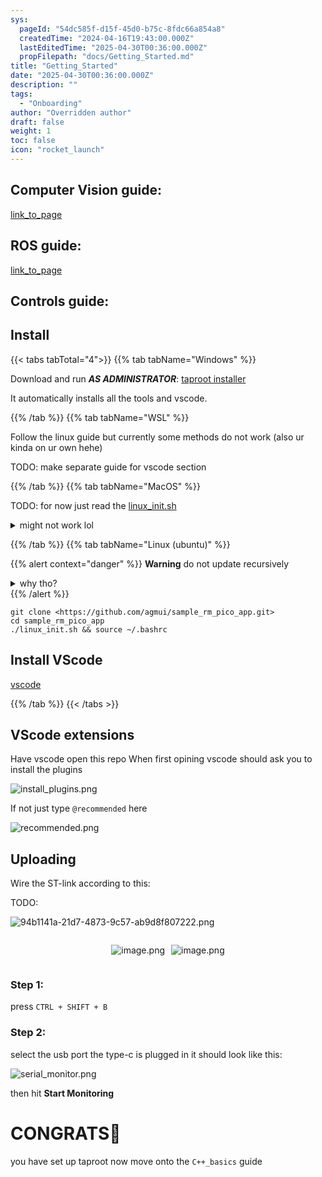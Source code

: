 ```yaml
---
sys:
  pageId: "54dc585f-d15f-45d0-b75c-8fdc66a854a8"
  createdTime: "2024-04-16T19:43:00.000Z"
  lastEditedTime: "2025-04-30T00:36:00.000Z"
  propFilepath: "docs/Getting_Started.md"
title: "Getting_Started"
date: "2025-04-30T00:36:00.000Z"
description: ""
tags:
  - "Onboarding"
author: "Overridden author"
draft: false
weight: 1
toc: false
icon: "rocket_launch"
---
```


## Computer Vision guide:

[link_to_page](86d45bc0-388b-4d26-8848-44f255f73d0e)

## ROS guide:

[link_to_page](3c76c1de-ec8f-46d6-8b0a-294005edc2d5)

## Controls guide:

## Install

{{< tabs tabTotal="4">}}
{{% tab tabName="Windows" %}}

Download and run _**AS ADMINISTRATOR**_: [taproot installer](https://github.com/Thornbots/TeachingFreshies/releases/tag/1.0)

It automatically installs all the tools and vscode.

{{% /tab %}}
{{% tab tabName="WSL" %}}

Follow the linux guide but currently some methods do not work (also ur kinda on ur own hehe)

TODO: make separate guide for vscode section

{{% /tab %}}
{{% tab tabName="MacOS" %}}

TODO: for now just read the [linux_init.sh](https://github.com/agmui/sample_rm_pico_app/blob/main/linux_init.sh)

<details>
<summary>might not work lol</summary>

`brew install libusb pkg-config`

Next install: [vscode](https://code.visualstudio.com/Download)

</details>

{{% /tab %}}
{{% tab tabName="Linux (ubuntu)" %}}

{{% alert context="danger" %}}
**Warning** do not update recursively
<details>
<summary>why tho?</summary>
There are some submodules that may go on for a while (like tinyusb) and I highly
recommend you don't need to get them.
If you want to see what submodules I update just look in `linux_init.sh`
</details>
{{% /alert %}}

```shell
git clone <https://github.com/agmui/sample_rm_pico_app.git>
cd sample_rm_pico_app
./linux_init.sh && source ~/.bashrc
```

## Install VScode

[vscode](https://code.visualstudio.com/Download)

{{% /tab %}}
{{< /tabs >}}

## VScode extensions

Have vscode open this repo
When first opining vscode should ask you to install the plugins

![install_plugins.png](https://prod-files-secure.s3.us-west-2.amazonaws.com/d518164a-d88e-44d1-a4ee-3adb3bd8bce0/89bd30f0-1825-4e77-867b-0a41ce370880/install_plugins.png?X-Amz-Algorithm=AWS4-HMAC-SHA256&X-Amz-Content-Sha256=UNSIGNED-PAYLOAD&X-Amz-Credential=ASIAZI2LB4667EH27PG5%2F20250703%2Fus-west-2%2Fs3%2Faws4_request&X-Amz-Date=20250703T200828Z&X-Amz-Expires=3600&X-Amz-Security-Token=IQoJb3JpZ2luX2VjEBQaCXVzLXdlc3QtMiJHMEUCIQCNf8HxBJ3W4AjZkum9ebxvMoCpIaOnkJmDWmffmisOCgIgRs9abB4TnNIpGethqvaonxk4FN8v66ej5Ay1TJqd8SIq%2FwMIHRAAGgw2Mzc0MjMxODM4MDUiDGNnNNiLOcb3B2tgVSrcA4QukGoRnRW7dLiHeCSwNJShJe8Ik8e8dPeitZmT8w2d1eYoxaAsNp1B%2FMQB95WTo9Vn2K8mA%2F1k1AfMHe4jKBzOdve4ZeyLWyPoPTMEdAwUSbPk5snIPmEGx5wQqlNShRWr4pTP7ZJztuTQ7hDQ6LlVkJZsSFsILvYKn9QgWzpjFmPp4ucIK2GtFjXWulUH%2FhkcZgYBmUZOeVwCX4nBB9iUXWmbkY6l6fm80K6KHXOXUF5IMGZ4Y0c2ZKspKxR%2FVluf0TzpKIzB1f5kZ7%2F8CY8dnJe9pNB7ZIXarOcDk1Fi7Qx5yqXKvNYs3HbBIThhbQDesU5lgvfJ%2BFAImlOoWCQp6Pnk%2BfsG8PLvPtXLSnR02ylO7%2BYc3N%2FFhr6TRdKBlW5LMFNAlDIrJsmxS%2Fi4lhH%2Blp2%2BD6Bb9RGDBJIk7KlddbFRzc78pw%2B%2BR1cOQUv%2BWbZJBdFAFKVwOYMIiaj4%2BIPjNWH2GPX9SGUTVrv%2B1R9jLFr9eVQe7kVi9ZUZcRUKhJ7r8eC8V1CU1MbycLQh8clQxQ9Aj3xhPa77VNMEB94nS865cw4zibf1eTiqyyVzppxvxSginLyZYRwWrQnVbzBOE7YAYSMxKtx7ZqjHoGZYYeXbm7hXKAgrlfvVMKi7m8MGOqUBfp4W9jpjQpv4Ma7t4iXkcIlBi9g628tBMXvs07upSVdD9fViF7UdqMaF4TbAJCfSbIqahpfKM%2FdTI6GIyvdNRB02Z9EJFBB1ti2iPSMc6Z4wXz6VMAZhGBmqhciZy%2FnMeGrqhWyCsaoU9aHcc9tknz2A3MWyNHvpCuShjluPyB0tMbVfVGLFjY2CtTiwqdngVrqkHMsYLmv7HTgmxriTJJJjy7bH&X-Amz-Signature=0c37f746f89292b812cc55c80144fe923564a38cdda97a7dc817fdeab5e91a54&X-Amz-SignedHeaders=host&x-amz-checksum-mode=ENABLED&x-id=GetObject)

If not just type `@recommended` here  

![recommended.png](https://prod-files-secure.s3.us-west-2.amazonaws.com/d518164a-d88e-44d1-a4ee-3adb3bd8bce0/61e661e9-5d85-4dfc-be0d-8d2097a5e793/recommended.png?X-Amz-Algorithm=AWS4-HMAC-SHA256&X-Amz-Content-Sha256=UNSIGNED-PAYLOAD&X-Amz-Credential=ASIAZI2LB4667EH27PG5%2F20250703%2Fus-west-2%2Fs3%2Faws4_request&X-Amz-Date=20250703T200828Z&X-Amz-Expires=3600&X-Amz-Security-Token=IQoJb3JpZ2luX2VjEBQaCXVzLXdlc3QtMiJHMEUCIQCNf8HxBJ3W4AjZkum9ebxvMoCpIaOnkJmDWmffmisOCgIgRs9abB4TnNIpGethqvaonxk4FN8v66ej5Ay1TJqd8SIq%2FwMIHRAAGgw2Mzc0MjMxODM4MDUiDGNnNNiLOcb3B2tgVSrcA4QukGoRnRW7dLiHeCSwNJShJe8Ik8e8dPeitZmT8w2d1eYoxaAsNp1B%2FMQB95WTo9Vn2K8mA%2F1k1AfMHe4jKBzOdve4ZeyLWyPoPTMEdAwUSbPk5snIPmEGx5wQqlNShRWr4pTP7ZJztuTQ7hDQ6LlVkJZsSFsILvYKn9QgWzpjFmPp4ucIK2GtFjXWulUH%2FhkcZgYBmUZOeVwCX4nBB9iUXWmbkY6l6fm80K6KHXOXUF5IMGZ4Y0c2ZKspKxR%2FVluf0TzpKIzB1f5kZ7%2F8CY8dnJe9pNB7ZIXarOcDk1Fi7Qx5yqXKvNYs3HbBIThhbQDesU5lgvfJ%2BFAImlOoWCQp6Pnk%2BfsG8PLvPtXLSnR02ylO7%2BYc3N%2FFhr6TRdKBlW5LMFNAlDIrJsmxS%2Fi4lhH%2Blp2%2BD6Bb9RGDBJIk7KlddbFRzc78pw%2B%2BR1cOQUv%2BWbZJBdFAFKVwOYMIiaj4%2BIPjNWH2GPX9SGUTVrv%2B1R9jLFr9eVQe7kVi9ZUZcRUKhJ7r8eC8V1CU1MbycLQh8clQxQ9Aj3xhPa77VNMEB94nS865cw4zibf1eTiqyyVzppxvxSginLyZYRwWrQnVbzBOE7YAYSMxKtx7ZqjHoGZYYeXbm7hXKAgrlfvVMKi7m8MGOqUBfp4W9jpjQpv4Ma7t4iXkcIlBi9g628tBMXvs07upSVdD9fViF7UdqMaF4TbAJCfSbIqahpfKM%2FdTI6GIyvdNRB02Z9EJFBB1ti2iPSMc6Z4wXz6VMAZhGBmqhciZy%2FnMeGrqhWyCsaoU9aHcc9tknz2A3MWyNHvpCuShjluPyB0tMbVfVGLFjY2CtTiwqdngVrqkHMsYLmv7HTgmxriTJJJjy7bH&X-Amz-Signature=c2444775928ddacee56242844ddf18bea54cc5d3f06df8cc1842f5cb61d02b1d&X-Amz-SignedHeaders=host&x-amz-checksum-mode=ENABLED&x-id=GetObject)

## Uploading

Wire the ST-link according to this:

TODO:

![94b1141a-21d7-4873-9c57-ab9d8f807222.png](https://prod-files-secure.s3.us-west-2.amazonaws.com/d518164a-d88e-44d1-a4ee-3adb3bd8bce0/e5fad17d-ab82-4300-9f4c-505ab4b1202c/94b1141a-21d7-4873-9c57-ab9d8f807222.png?X-Amz-Algorithm=AWS4-HMAC-SHA256&X-Amz-Content-Sha256=UNSIGNED-PAYLOAD&X-Amz-Credential=ASIAZI2LB4667EH27PG5%2F20250703%2Fus-west-2%2Fs3%2Faws4_request&X-Amz-Date=20250703T200828Z&X-Amz-Expires=3600&X-Amz-Security-Token=IQoJb3JpZ2luX2VjEBQaCXVzLXdlc3QtMiJHMEUCIQCNf8HxBJ3W4AjZkum9ebxvMoCpIaOnkJmDWmffmisOCgIgRs9abB4TnNIpGethqvaonxk4FN8v66ej5Ay1TJqd8SIq%2FwMIHRAAGgw2Mzc0MjMxODM4MDUiDGNnNNiLOcb3B2tgVSrcA4QukGoRnRW7dLiHeCSwNJShJe8Ik8e8dPeitZmT8w2d1eYoxaAsNp1B%2FMQB95WTo9Vn2K8mA%2F1k1AfMHe4jKBzOdve4ZeyLWyPoPTMEdAwUSbPk5snIPmEGx5wQqlNShRWr4pTP7ZJztuTQ7hDQ6LlVkJZsSFsILvYKn9QgWzpjFmPp4ucIK2GtFjXWulUH%2FhkcZgYBmUZOeVwCX4nBB9iUXWmbkY6l6fm80K6KHXOXUF5IMGZ4Y0c2ZKspKxR%2FVluf0TzpKIzB1f5kZ7%2F8CY8dnJe9pNB7ZIXarOcDk1Fi7Qx5yqXKvNYs3HbBIThhbQDesU5lgvfJ%2BFAImlOoWCQp6Pnk%2BfsG8PLvPtXLSnR02ylO7%2BYc3N%2FFhr6TRdKBlW5LMFNAlDIrJsmxS%2Fi4lhH%2Blp2%2BD6Bb9RGDBJIk7KlddbFRzc78pw%2B%2BR1cOQUv%2BWbZJBdFAFKVwOYMIiaj4%2BIPjNWH2GPX9SGUTVrv%2B1R9jLFr9eVQe7kVi9ZUZcRUKhJ7r8eC8V1CU1MbycLQh8clQxQ9Aj3xhPa77VNMEB94nS865cw4zibf1eTiqyyVzppxvxSginLyZYRwWrQnVbzBOE7YAYSMxKtx7ZqjHoGZYYeXbm7hXKAgrlfvVMKi7m8MGOqUBfp4W9jpjQpv4Ma7t4iXkcIlBi9g628tBMXvs07upSVdD9fViF7UdqMaF4TbAJCfSbIqahpfKM%2FdTI6GIyvdNRB02Z9EJFBB1ti2iPSMc6Z4wXz6VMAZhGBmqhciZy%2FnMeGrqhWyCsaoU9aHcc9tknz2A3MWyNHvpCuShjluPyB0tMbVfVGLFjY2CtTiwqdngVrqkHMsYLmv7HTgmxriTJJJjy7bH&X-Amz-Signature=5813a797a05ce08e61e86dd3cf9e846d3736dfe21424baf5a1509ee792518e43&X-Amz-SignedHeaders=host&x-amz-checksum-mode=ENABLED&x-id=GetObject)

<div style="display: flex;flex-direction: row; column-gap:10px; max-width: 630px;justify-content: center;">
<div>

![image.png](https://prod-files-secure.s3.us-west-2.amazonaws.com/d518164a-d88e-44d1-a4ee-3adb3bd8bce0/210ecb78-1116-4d7b-b9b7-2292f66fa2c2/image.png?X-Amz-Algorithm=AWS4-HMAC-SHA256&X-Amz-Content-Sha256=UNSIGNED-PAYLOAD&X-Amz-Credential=ASIAZI2LB4666UFEGZS2%2F20250703%2Fus-west-2%2Fs3%2Faws4_request&X-Amz-Date=20250703T200831Z&X-Amz-Expires=3600&X-Amz-Security-Token=IQoJb3JpZ2luX2VjEBQaCXVzLXdlc3QtMiJGMEQCIHeHCZj44CkNNjF6J9UPtH8Ucphd7cgnxfBZV2EmEfEPAiB18lP5%2Fnt57rQJFBS7qawb1tn3oWTbz2n5s33bh4MrWCr%2FAwgdEAAaDDYzNzQyMzE4MzgwNSIMA1kLED%2F4mwbISaXtKtwDUfVt4KZpLUjco5CoLhZ1tRGmnSfhKKpEDf83kImjtAFbQ2GNxKyDvZGz8r5lqcrUBJw0qV2WvO%2FCA703U%2BXk%2FlyqTCqPbUMWsCQxX4gkmuBLHpx2ulIA5guuCPasaDHonqPU1DfrntEZM5twQtQYF0%2BNqXEH%2BrmxngUYjZD6qbhS%2BLCOI9zcNSoyWdkHMwnLgB2JCxk8I0nzDTufNZQsM0PHeCzkQxDAFaO0w6nuyoCuKr7bexgaaGWpiPJXKzLe8IVkcorfAS%2BgKGFg0lkqc9gDG1WpezOQzIbhtQDY85q0tSEJ7jJvDfpvBQVYhH%2B9E0NvWSOwv4d%2BxqmGWWLppk8X%2BecBeKs7vkYWkJFvx3s84E5HTNlsPSrsqKJu%2Fl6dVp0PE4YmrlyCk5FGjQ28dTEieyZLR1HIXB1NXk8xNv%2FYF%2FhxAY%2F25E7Qra9CXv4g%2FcQqXVlKltQx5oZfO%2BFsRh6WbPUw9rL2OD3%2Fk3pSlrguVAkJeOpEsAnbr%2FUECeYGe0Krz0sZ878Vr3TSkW6HxqC13A%2F%2B1%2FWugg%2BN4hji2lsBJmLT%2FbqhWqsVigIL5jDmr%2BrlgS3%2FbNgEfIVs4i73mf4kQANluLfZHktjooF7E63I30n%2FBvK9CIaPJ1Mw07ubwwY6pgGLpcsmoIhwoMcIdTUyToXayZeq6KMbJtGKsiFsRwcntiSupYJkFtMsIjtClsH5oH7wSz0VjIpFqEPMSwhbuCfOafpyWRIHrQDuO5vq70yqpcaX3VQN4J7tklgd1dS5xwIjo9UfKEKnwRnt18kY0Qoib14hF2Ky5t3jO1pG3cnwnJfNyQTFlDhTCZqPEe0ZMUYv6DGr%2FE%2BoV3h%2F2rsek9dIa1%2BZTqn5&X-Amz-Signature=f051e5844b0b47b0390bc26935df3680a35abd83872d2d4f38ba7b6c2f53f427&X-Amz-SignedHeaders=host&x-amz-checksum-mode=ENABLED&x-id=GetObject)

</div>
<div>

![image.png](https://prod-files-secure.s3.us-west-2.amazonaws.com/d518164a-d88e-44d1-a4ee-3adb3bd8bce0/33a0fd0f-8ca6-4a86-8e09-26e95ded1fff/image.png?X-Amz-Algorithm=AWS4-HMAC-SHA256&X-Amz-Content-Sha256=UNSIGNED-PAYLOAD&X-Amz-Credential=ASIAZI2LB466Z34YVCCN%2F20250703%2Fus-west-2%2Fs3%2Faws4_request&X-Amz-Date=20250703T200831Z&X-Amz-Expires=3600&X-Amz-Security-Token=IQoJb3JpZ2luX2VjEBQaCXVzLXdlc3QtMiJIMEYCIQDz0xJ%2BcooWW1oXaXtyOA34QBYyAse9aEwPejVPFy1IXwIhAJnlqnOe5fv8f%2BGzHKlXo9bLgmb34uwjIasCAtAQOGCcKv8DCB0QABoMNjM3NDIzMTgzODA1Igy9CheqPTb4Ww0lIuYq3AMYWg6QzOqM0aGrxd0boJz4SvQGBCBkR%2FIVuYOqGKtLqvMyqIzkACh4MAoMKxVV7KAPHbovWbcqvDnzsyF0FRnZBcl1p4FBhc4CsCEjr6YQskS4%2FoQoMMEE9EJJpxUXf1AzjjsoV7TFp%2FpV7jiWTJKxAby%2BJaCKvY4S%2ByRnLYJO9EVCQvjla%2BMYtZMfKGFPkQDnQw6QLZzKd5ATwZryg4dQDcJ7zghjXHgkFaSsQE6FA9SqU%2FqTpHcPS4QRWM1U612WrlqZ3OxJsZQk3qrF8XW4MFVSlBi3zCRENwY1nXeEIqGBVkz%2BaBAubY6er5FiXS9B71JB4gHqWDYfdurNXJ3AgNaTOZJhzUrTlYWJ3rmQWhq6hGA3EWYSu7WWdtAMUbNsa0piVznGAgJuuzar4B80A6ImOh%2FQ9OoR%2Fjz5r8%2ByChf%2Bq4T3foP7%2FgJayESqYjUUvxOuOthY4U%2BgLCl%2BoE0Oi3URk9ONcoxYSipgXfqd3AB9zMToXKjO7G8zEPQZ0Boll%2F8GM3F%2BZq3mntlaad%2FelfzFc1DbOMWD%2F6bq3iBYxr1w%2B6Ll%2Fg7xhcNwfMHrE2mHpmoTUGnvFRkYSWvNfIEN%2BPEoxUlOf2SBh4FVO7jqvB5U5naA4Ec1DSYlgDCVvJvDBjqkAY4yUkY38QuOoiLqqkT7E1jqAUe9ffA8uMULT8ors0XSJSiacQi%2BT4kmrfmAbnm7yZT7SyrIOlAAMua8ITxmRcup1hqd7qNbttc9Yym4qVjphrhl5TMT4Dj9j76t1GtE1DY2PL51rod4HaUsWtHOE0acO%2BabiKq0plMZNrK4OzgUfHtG1494E3XBVmkEkcLP9cjc6wZQKl2BKeoNKin3OYrKQ%2FpT&X-Amz-Signature=7e24feb7a5fe71936755732a4c023479367b08c336885fb081338737c6f70364&X-Amz-SignedHeaders=host&x-amz-checksum-mode=ENABLED&x-id=GetObject)

</div>
</div>

### Step 1:

press `CTRL + SHIFT + B`

### Step 2:

select the usb port the type-c is plugged in it should look like this:

![serial_monitor.png](https://prod-files-secure.s3.us-west-2.amazonaws.com/d518164a-d88e-44d1-a4ee-3adb3bd8bce0/f03f4774-05d4-4393-b6a0-d5efb6d315ab/serial_monitor.png?X-Amz-Algorithm=AWS4-HMAC-SHA256&X-Amz-Content-Sha256=UNSIGNED-PAYLOAD&X-Amz-Credential=ASIAZI2LB4667EH27PG5%2F20250703%2Fus-west-2%2Fs3%2Faws4_request&X-Amz-Date=20250703T200828Z&X-Amz-Expires=3600&X-Amz-Security-Token=IQoJb3JpZ2luX2VjEBQaCXVzLXdlc3QtMiJHMEUCIQCNf8HxBJ3W4AjZkum9ebxvMoCpIaOnkJmDWmffmisOCgIgRs9abB4TnNIpGethqvaonxk4FN8v66ej5Ay1TJqd8SIq%2FwMIHRAAGgw2Mzc0MjMxODM4MDUiDGNnNNiLOcb3B2tgVSrcA4QukGoRnRW7dLiHeCSwNJShJe8Ik8e8dPeitZmT8w2d1eYoxaAsNp1B%2FMQB95WTo9Vn2K8mA%2F1k1AfMHe4jKBzOdve4ZeyLWyPoPTMEdAwUSbPk5snIPmEGx5wQqlNShRWr4pTP7ZJztuTQ7hDQ6LlVkJZsSFsILvYKn9QgWzpjFmPp4ucIK2GtFjXWulUH%2FhkcZgYBmUZOeVwCX4nBB9iUXWmbkY6l6fm80K6KHXOXUF5IMGZ4Y0c2ZKspKxR%2FVluf0TzpKIzB1f5kZ7%2F8CY8dnJe9pNB7ZIXarOcDk1Fi7Qx5yqXKvNYs3HbBIThhbQDesU5lgvfJ%2BFAImlOoWCQp6Pnk%2BfsG8PLvPtXLSnR02ylO7%2BYc3N%2FFhr6TRdKBlW5LMFNAlDIrJsmxS%2Fi4lhH%2Blp2%2BD6Bb9RGDBJIk7KlddbFRzc78pw%2B%2BR1cOQUv%2BWbZJBdFAFKVwOYMIiaj4%2BIPjNWH2GPX9SGUTVrv%2B1R9jLFr9eVQe7kVi9ZUZcRUKhJ7r8eC8V1CU1MbycLQh8clQxQ9Aj3xhPa77VNMEB94nS865cw4zibf1eTiqyyVzppxvxSginLyZYRwWrQnVbzBOE7YAYSMxKtx7ZqjHoGZYYeXbm7hXKAgrlfvVMKi7m8MGOqUBfp4W9jpjQpv4Ma7t4iXkcIlBi9g628tBMXvs07upSVdD9fViF7UdqMaF4TbAJCfSbIqahpfKM%2FdTI6GIyvdNRB02Z9EJFBB1ti2iPSMc6Z4wXz6VMAZhGBmqhciZy%2FnMeGrqhWyCsaoU9aHcc9tknz2A3MWyNHvpCuShjluPyB0tMbVfVGLFjY2CtTiwqdngVrqkHMsYLmv7HTgmxriTJJJjy7bH&X-Amz-Signature=1169918647ede8249832b64ff1621d5506b5b97e09e7112b826218ed497963f9&X-Amz-SignedHeaders=host&x-amz-checksum-mode=ENABLED&x-id=GetObject)

then hit **Start Monitoring**

# CONGRATS🎉

you have set up taproot now move onto the `C++_basics` guide
